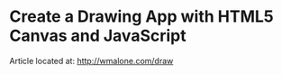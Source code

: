 # Create a Drawing App with HTML5 Canvas and JavaScript

Article located at: http://wmalone.com/draw
